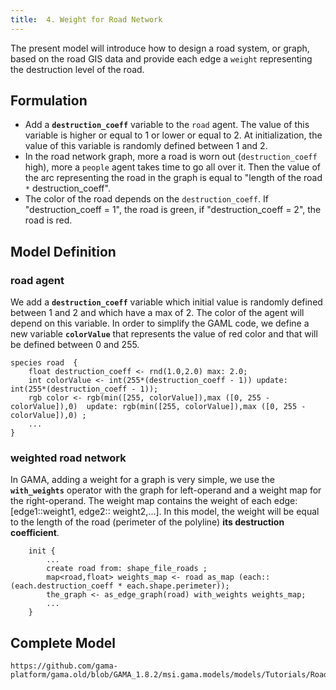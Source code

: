 ```yaml
---
title:  4. Weight for Road Network
---
```



The present model will introduce how to design a road system, or graph, based on the road GIS data and provide each edge a `weight` representing the destruction level of the road.


## Formulation

* Add a **`destruction_coeff`** variable to the `road` agent. The value of this variable is higher or equal to 1 or lower or equal to 2. At initialization, the value of this variable is randomly defined between 1 and 2.
* In the road network graph, more a road is worn out (`destruction_coeff` high), more a `people` agent takes time to go all over it. Then the value of the arc representing the road in the graph is equal to "length of the road `*` destruction\_coeff".
* The color of the road depends on the `destruction_coeff`. If "destruction\_coeff = 1", the road is green, if "destruction\_coeff = 2", the road is red.



## Model Definition

### road agent
We add a **`destruction_coeff`** variable which initial value is randomly defined between 1 and 2 and which have a max of 2. The color of the agent will depend on this variable. In order to simplify the GAML code, we define a new variable  **`colorValue`** that represents the value of red color and that will be defined between 0 and 255.

```
species road  {
    float destruction_coeff <- rnd(1.0,2.0) max: 2.0;
    int colorValue <- int(255*(destruction_coeff - 1)) update: int(255*(destruction_coeff - 1));
    rgb color <- rgb(min([255, colorValue]),max ([0, 255 - colorValue]),0)  update: rgb(min([255, colorValue]),max ([0, 255 - colorValue]),0) ;
    ...
}
```


### weighted road network

In GAMA, adding a weight for a graph is very simple, we use the **`with_weights`** operator with the graph for left-operand and a weight map for the right-operand. The weight map contains the weight of each edge: [edge1::weight1, edge2:: weight2,...]. In this model, the weight will be equal to the length of the road (perimeter of the polyline) **its destruction coefficient**.
```
    init {
        ...
        create road from: shape_file_roads ;
        map<road,float> weights_map <- road as_map (each:: (each.destruction_coeff * each.shape.perimeter));
        the_graph <- as_edge_graph(road) with_weights weights_map;
        ...
    }
```



## Complete Model

```gaml reference
https://github.com/gama-platform/gama.old/blob/GAMA_1.8.2/msi.gama.models/models/Tutorials/Road%20Traffic/models/Model%2004.gaml
```
